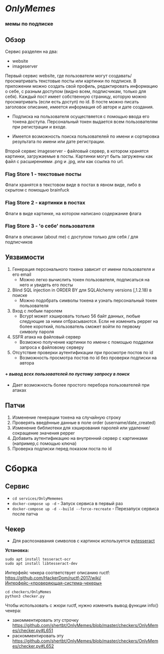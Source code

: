 # *OnlyMemes*
### мемы по подписке
## Обзор
Сервис разделен на два:

- website
- imageserver

Первый сервис website, где пользователи могут создавать/просматривать текстовые посты или картинки по подписке. В приложении можно создать свой профиль, редактировать информацию о себе, с разным доступом (видно всем, подписчикам, только для себя). Каждый пост имеет собственную страницу, которую можно просматривать (если есть доступ) по id. В посте можно писать заголовок описание, имеется информация об авторе и дате создания. 

- Подписка на пользователя осуществяется с помощью ввода его токена доступа. Персональный токен выдается всем пользователям при регистрации и входе.

- Имеется возможность поиска пользователей по имени и сортировка результата по имени или дате регистрации.

Второй сервис imageserver - файловый сервер, в котором хранятся картинки, загружаемые в посты. Картинки могут быть загружены как файл с расширениями .png и .jpg, или как ссылка по url.

### Flag Store 1 - текстовые посты
Флаги хранятся в текстовом виде в постах в явном виде, либо в скрытом с помощью brainfuck

### Flag Store 2 - картинки в постах
Флаги в виде картинке, на котором написано содержание флага

### Flag Store 3 - 'о себе' пользователя
Флаги в описании (about me) с доступом только для себя / для подписчиков

## Уязвимости
1.  Генерация персонального токена зависит от имени пользователя и его email
    - Можно легко вычислить токен пользователя, подписаться на него и увидеть его посты
2.  Blind SQL injection in ORDER BY для SQLAlchemy versions [,1.2.18) в поиске
    - Можно подобрать символы токена и узнать персональный токен пользователя
3. Вход с любым паролем
    - Bcrypt может хэшировать только 56 байт данных, любые следующие за ними отбрасываются. Если не изменить pepper на более короткий, пользователь сможет войти по первому символу пароля
4. SSFR атака на файловый сервер
    - Возможно получение картинки по имени с помощью подделки запроса к файловому серверу
5. Отсутствие проверки аутентификации при просмотре постов по id
    - Возможность просмотра постов по id без проверки подписки на автора


#### + ***вывод всех пользователей по пустому запросу в поиск***
- Дает возможность более простого перебора пользователей при атаках

## Патчи
1. Изменение генерации токена на случайную строку
2. Проверять введённые данные в поле order (username/date_created)
3. Изменение библиотеки для хэширования паролей или удаление/сокращение значения pepper
4. Добавить аутентификацию на внутренний сервер с картинками (например,с помощью ключа) 
5. Проверка подписки перед показом поста по id

# Сборка
## Сервис
- `cd services/OnlyMememes`
- `docker-compose up -d` - Запуск сервиса в первый раз
- `docker-compose up -d --build --force-recreate` - Перезапуск сервиса после патча
## Чекер
- Для распознавания символов с картинок используется [pytesseract](https://pypi.org/project/pytesseract/)

**Установка:**
```
sudo apt install tesseract-ocr
sudo apt install libtesseract-dev
```
Интерфейс чекера соответствует описанию ructf: https://github.com/HackerDom/ructf-2017/wiki/Интерфейс-«проверяющая-система-чекеры»

```
cd checkers/OnlyMemes
python3 checker.py
```
Чтобы использовать c жюри ructf, нужно изменить вывод функции info() чекера:
* закомментировать эту строчку
https://github.com/shertbt/OnlyMemes/blob/master/checkers/OnlyMemes/checker.py#L651
* раскомментировать эту
https://github.com/shertbt/OnlyMemes/blob/master/checkers/OnlyMemes/checker.py#L652


